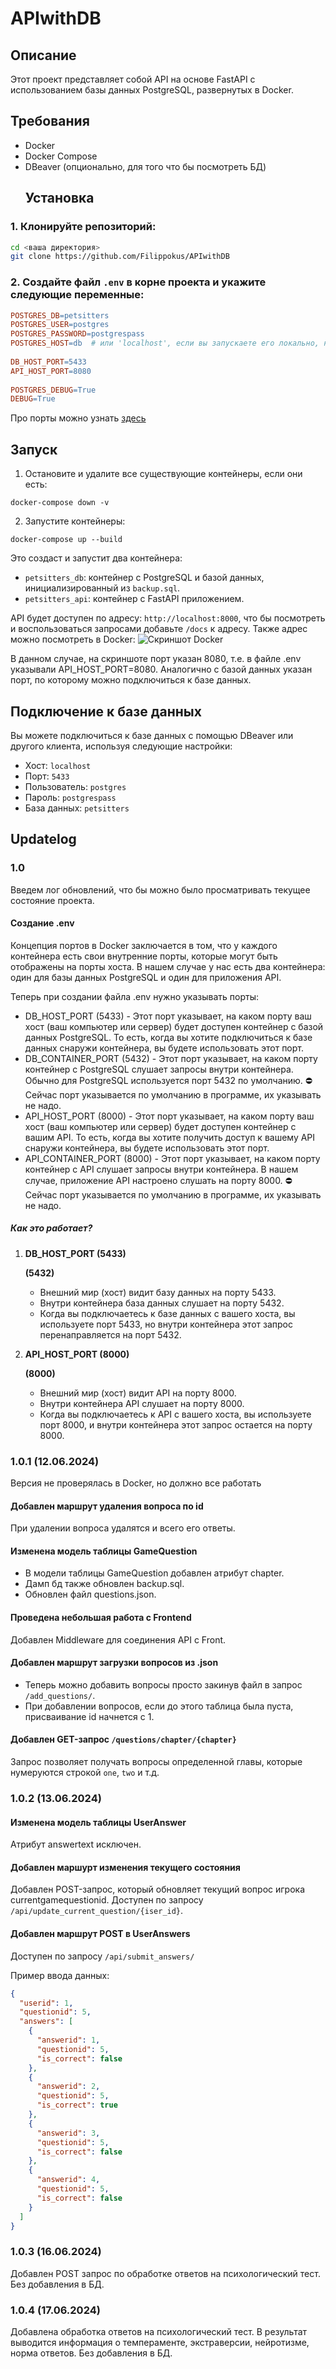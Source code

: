 # APIwithDB    
    
## Описание    
    
Этот проект представляет собой API на основе FastAPI с использованием базы данных PostgreSQL, развернутых в Docker.  
    
## Требования    
    
- Docker  
- Docker Compose  
- DBeaver (опционально, для того что бы посмотреть БД)  
  ## Установка    
    
### 1. Клонируйте репозиторий:  
```sh  
cd <ваша директория>
git clone https://github.com/Filippokus/APIwithDB
```  
### 2. Создайте файл `.env` в корне проекта и укажите следующие переменные:  
```makefile  
POSTGRES_DB=petsitters  
POSTGRES_USER=postgres  
POSTGRES_PASSWORD=postgrespass  
POSTGRES_HOST=db  # или 'localhost', если вы запускаете его локально, но в Docker лучше 'db'  
    
DB_HOST_PORT=5433  
API_HOST_PORT=8080  
  
POSTGRES_DEBUG=True  
DEBUG=True  
```  
Про порты можно узнать [здесь](#Создание.env)
## Запуск  
  
1. Остановите и удалите все существующие контейнеры, если они есть:  
  
`docker-compose down -v`  
  
2. Запустите контейнеры:  
  
`docker-compose up --build`  
  
Это создаст и запустит два контейнера:  
  
- `petsitters_db`: контейнер с PostgreSQL и базой данных, инициализированный из `backup.sql`.  
- `petsitters_api`: контейнер с FastAPI приложением.  
  
API будет доступен по адресу: `http://localhost:8000`, что бы посмотреть и воспользоваться запросами добавьте  `/docs` к адресу.
Также адрес можно посмотреть в Docker:
![Скриншот Docker](./images/screenshot_docker.png)

В данном случае, на скриншоте порт указан 8080, т.е. в файле .env указывали API_HOST_PORT=8080. 
Аналогично с базой данных указан порт, по которому можно подключиться к базе данных.
  
  
## Подключение к базе данных  
  
Вы можете подключиться к базе данных с помощью DBeaver или другого клиента, используя следующие настройки:  
  
- Хост: `localhost`  
- Порт: `5433`  
- Пользователь: `postgres`  
- Пароль: `postgrespass`  
- База данных: `petsitters`

## Updatelog

### 1.0
Введем лог обновлений, что бы можно было просматривать текущее состояние проекта.

#### Создание .env
Концепция портов в Docker заключается в том, что у каждого контейнера есть свои внутренние порты, которые могут быть отображены на порты хоста. В нашем случае у нас есть два контейнера: один для базы данных PostgreSQL и один для приложения API. 

Теперь при создании файла .env нужно указывать порты:
- DB_HOST_PORT (5433) - Этот порт указывает, на каком порту ваш хост (ваш компьютер или сервер) будет доступен контейнер с базой данных PostgreSQL. То есть, когда вы хотите подключиться к базе данных снаружи контейнера, вы будете использовать этот порт.
- DB_CONTAINER_PORT (5432) - Этот порт указывает, на каком порту контейнер с PostgreSQL слушает запросы внутри контейнера. Обычно для PostgreSQL используется порт 5432 по умолчанию. ⛔️ Сейчас порт указывается по умолчанию в программе, их указывать не надо.
- API_HOST_PORT (8000) - Этот порт указывает, на каком порту ваш хост (ваш компьютер или сервер) будет доступен контейнер с вашим API. То есть, когда вы хотите получить доступ к вашему API снаружи контейнера, вы будете использовать этот порт. 
- API_CONTAINER_PORT (8000) - Этот порт указывает, на каком порту контейнер с API слушает запросы внутри контейнера. В нашем случае, приложение API настроено слушать на порту 8000.  ⛔️ Сейчас порт указывается по умолчанию в программе, их указывать не надо.
##### Как это работает?

1. **DB_HOST_PORT (5433)**
    
    **(5432)**
    
    - Внешний мир (хост) видит базу данных на порту 5433.
    - Внутри контейнера база данных слушает на порту 5432.
    - Когда вы подключаетесь к базе данных с вашего хоста, вы используете порт 5433, но внутри контейнера этот запрос перенаправляется на порт 5432.
2. **API_HOST_PORT (8000)**
    
    **(8000)**
    
    - Внешний мир (хост) видит API на порту 8000.
    - Внутри контейнера API слушает на порту 8000.
    - Когда вы подключаетесь к API с вашего хоста, вы используете порт 8000, и внутри контейнера этот запрос остается на порту 8000.

### 1.0.1  (12.06.2024)
Версия не проверялась в Docker, но должно все работать
#### Добавлен маршрут удаления вопроса по id
При удалении вопроса удалятся и всего его ответы.

####  Изменена модель таблицы GameQuestion
- В модели таблицы GameQuestion добавлен атрибут chapter.
- Дамп бд также обновлен backup.sql.
- Обновлен файл questions.json.

#### Проведена небольшая работа с Frontend
Добавлен Middleware для соединения API с Front.

#### Добавлен маршрут загрузки вопросов из .json
- Теперь можно добавить вопросы просто закинув файл в запрос `/add_questions/`.
- При добавлении вопросов, если до этого таблица была пуста, присваивание id начнется с 1.

#### Добавлен GET-запрос `/questions/chapter/{chapter}`
Запрос позволяет получать вопросы определенной главы, которые нумеруются строкой
`one`, `two` и т.д.

### 1.0.2  (13.06.2024)

#### Изменена модель таблицы UserAnswer
Атрибут answertext исключен.

#### Добавлен маршурт изменения текущего состояния

Добавлен POST-запрос, который обновляет текущий вопрос игрока  currentgamequestionid.
Доступен по запросу `/api/update_current_question/{iser_id}`.

#### Добавлен маршрут POST в UserAnswers

Доступен по запросу `/api/submit_answers/`

Пример ввода данных:
```json
{
  "userid": 1,
  "questionid": 5,
  "answers": [
    {
      "answerid": 1,
      "questionid": 5,
      "is_correct": false
    },
    {
      "answerid": 2,
      "questionid": 5,
      "is_correct": true
    },
    {
      "answerid": 3,
      "questionid": 5,
      "is_correct": false
    },
    {
      "answerid": 4,
      "questionid": 5,
      "is_correct": false
    }
  ]
}
```
### 1.0.3  (16.06.2024)
Добавлен POST запрос по обработке ответов на психологический тест. Без добавления в БД.

### 1.0.4  (17.06.2024)
Добавлена обработка ответов на психологический тест. 
В результат выводится информация о темпераменте, экстраверсии, нейротизме, норма ответов.
Без добавления в БД.


